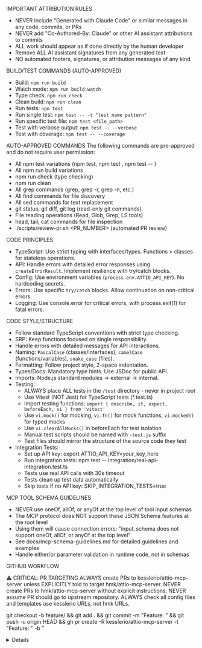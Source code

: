 IMPORTANT ATTRIBUTION RULES
- NEVER include "Generated with Claude Code" or similar messages in any code, commits, or PRs
- NEVER add "Co-Authored-By: Claude" or other AI assistant attributions to commits
- ALL work should appear as if done directly by the human developer
- Remove ALL AI assistant signatures from any generated text
- NO automated footers, signatures, or attribution messages of any kind

BUILD/TEST COMMANDS (AUTO-APPROVED)
- Build: `npm run build`
- Watch mode: `npm run build:watch`
- Type check: `npm run check`
- Clean build: `npm run clean`
- Run tests: `npm test`
- Run single test: `npm test -- -t "test name pattern"`
- Run specific test file: `npm test <file_path>`
- Test with verbose output: `npm test -- --verbose`
- Test with coverage: `npm test -- --coverage`

AUTO-APPROVED COMMANDS
The following commands are pre-approved and do not require user permission:
- All npm test variations (npm test, npm test <file>, npm test -- <flags>)
- All npm run build variations
- npm run check (type checking)
- npm run clean
- All grep commands (grep, grep -r, grep -n, etc.)
- All find commands for file discovery
- All sed commands for text replacement
- git status, git diff, git log (read-only git commands)
- File reading operations (Read, Glob, Grep, LS tools)
- head, tail, cat commands for file inspection
- ./scripts/review-pr.sh <PR_NUMBER> (automated PR review)

CODE PRINCIPLES
- TypeScript: Use strict typing with interfaces/types. Functions > classes for stateless operations.
- API: Handle errors with detailed error responses using `createErrorResult`. Implement resilience with try/catch blocks.
- Config: Use environment variables (`process.env.ATTIO_API_KEY`). No hardcoding secrets.
- Errors: Use specific `try/catch` blocks. Allow continuation on non-critical errors.
- Logging: Use console.error for critical errors, with process.exit(1) for fatal errors.

CODE STYLE/STRUCTURE
- Follow standard TypeScript conventions with strict type checking.
- SRP: Keep functions focused on single responsibility.
- Handle errors with detailed messages for API interactions.
- Naming: `PascalCase` (classes/interfaces), `camelCase` (functions/variables), `snake_case` (files).
- Formatting: Follow project style, 2-space indentation.
- Types/Docs: Mandatory type hints. Use JSDoc for public API.
- Imports: Node.js standard modules -> external -> internal.
- Testing: 
  * ALWAYS place ALL tests in the `/test` directory - never in project root
  * Use Vitest (NOT Jest) for TypeScript tests (*.test.ts)
  * Import testing functions: `import { describe, it, expect, beforeEach, vi } from 'vitest'`
  * Use `vi.mock()` for mocking, `vi.fn()` for mock functions, `vi.mocked()` for typed mocks
  * Use `vi.clearAllMocks()` in beforeEach for test isolation
  * Manual test scripts should be named with `-test.js` suffix
  * Test files should mirror the structure of the source code they test
- Integration Tests:
  * Set up API key: export ATTIO_API_KEY=your_key_here
  * Run integration tests: npm test -- integration/real-api-integration.test.ts
  * Tests use real API calls with 30s timeout
  * Tests clean up test data automatically
  * Skip tests if no API key: SKIP_INTEGRATION_TESTS=true

MCP TOOL SCHEMA GUIDELINES
- NEVER use oneOf, allOf, or anyOf at the top level of tool input schemas
- The MCP protocol does NOT support these JSON Schema features at the root level
- Using them will cause connection errors: "input_schema does not support oneOf, allOf, or anyOf at the top level"
- See docs/mcp-schema-guidelines.md for detailed guidelines and examples
- Handle either/or parameter validation in runtime code, not in schemas

GITHUB WORKFLOW

⚠️ CRITICAL: PR TARGETING
ALWAYS create PRs to kesslerio/attio-mcp-server unless EXPLICITLY told to target hmk/attio-mcp-server.
NEVER create PRs to hmk/attio-mcp-server without explicit instructions.
NEVER assume PR should go to upstream repository.
ALWAYS check all config files and templates use kesslerio URLs, not hmk URLs.

git checkout -b feature/<name> && git add . && git commit -m "Feature: <desc>" && git push -u origin HEAD && gh pr create -R kesslerio/attio-mcp-server -t "Feature: <desc>" -b "<details>"
git fetch upstream && git checkout main && git merge upstream/main && git push origin main

Best Practices for Clean PRs
1. Focus on a single feature or fix per PR
   - Keep each PR centered around a specific enhancement
2. Keep PRs small and focused
   - Smaller PRs are easier to review and more likely to be merged
3. Use meaningful commit messages
   - Format: `Feature:`, `Fix:`, `Docs:`, `Refactor:`, etc. followed by a clear description
4. Only include relevant files
   - Don't include unrelated changes, .env files, or personal configuration files
   - Avoid modifying .gitignore unless specifically necessary
5. Test thoroughly before submitting
   - Make sure your changes work with the current upstream code
6. Update documentation
   - Add or update documentation to reflect your changes
7. For refactoring work
   - Follow guidelines in @docs/refactoring-guidelines.md
   - Use checklists in issues to track progress
   - Reference related commits in PR descriptions

Troubleshooting:
git rm --cached <path> && git commit --amend && git push -f origin <branch>
git fetch upstream && git rebase upstream/main && git push -f origin <branch>

ISSUE MANAGEMENT (ENHANCED WITH CLEAR THOUGHT)
1. Issue Creation
- Create issues before starting work
- Use descriptive titles: type: Description (clear, concise)
- Search first: gh issue list --repo kesslerio/attio-mcp-server --search "keyword" to avoid duplication
- APPLY MENTAL MODEL: Use First Principles Thinking to break down the problem
- CREATE STRUCTURED ANALYSIS: Use Sequential Thinking for complex issues
- For refactoring issues: Follow template in @docs/refactoring-guidelines.md using checklists

Required Labels:
- Priority Labels:
  * P0 - Critical (service down, security issue)
  * P1 - High (blocking functionality)
  * P2 - Medium (important but not blocking)
  * P3 - Low (minor improvements)
  * P4/P5 - Trivial (cosmetic, nice-to-have)

- Type Labels:
  * bug - Incorrect functionality
  * feature - New capability
  * enhancement - Improvement to existing feature
  * documentation - Documentation updates
  * test - Test improvements

- Status Labels: (Required)
  * status:blocked - Work cannot proceed due to dependencies or blockers
  * status:in-progress - Work is currently being actively worked on
  * status:ready - Ready for implementation or review
  * status:review - Ready for or currently under review
  * status:needs-info - Requires additional information to proceed
  * status:untriaged - Not yet assessed or categorized

- Area Labels:
  * Module: area:core, area:api, area:build, area:dist
  * Content: area:documentation, area:testing, area:performance, area:refactor
  * API-specific: area:api:people, area:api:lists, area:api:notes, area:api:objects, area:api:records, area:api:tasks
  * Functional: area:extension, area:integration, area:security, area:rate-limiting, area:error-handling, area:logging

2. Branch Strategy (ENHANCED)
- NEVER work directly on main except for critical hotfixes
- PROBLEM ANALYSIS: Apply mental models before creating feature branch
  * Use Opportunity Cost Analysis for feature prioritization
  * Apply Pareto Principle to identify 20% effort for 80% impact
- ARCHITECTURE PLANNING: Use Design Patterns tool for structural decisions
- Create feature branches: git checkout -b feature/your-feature-name
- Use consistent prefixes: feature/, fix/, docs/, etc.
- IMPLEMENTATION: Select appropriate Programming Paradigm
  * Functional for data transformations
  * Event-driven for user interactions
  * Concurrent for performance-critical sections
- DEBUGGING: Apply systematic debugging approaches before commits

3. Commit Message Format
- ALWAYS start commit messages with one of these exact prefixes:
  Feature: <description>     # New functionality
  Fix: <description>         # Bug fixes
  Docs: <description>        # Documentation changes
  Refactor: <description>    # Code restructuring
  Test: <description>        # Test additions/modifications
  Chore: <description>       # Routine maintenance tasks
- Include issue references when applicable: #123
- For hotfixes, include [HOTFIX] in the commit message
- Case is important: use exactly as shown above

4. Pull Requests
- ALWAYS get explicit approval from repository owner before committing or pushing to git upstream
- Reference issues with Closes #XX or Relates to #XX
- Include complete testing details
- Wait for review approval before merging
- Use squash merging when possible

5. Issue Closure Requirements
When closing issues, always include:
- All acceptance criteria checked off
- Implementation comment with:
  - Implementation details
  - Key elements (3+ points)
  - Lessons learned (3+ insights)
  - Challenges/solutions
  - Future considerations
- Verification statement: "✅ VERIFICATION: I have completed all GitHub documentation requirements including: [list requirements]"

AVAILABLE DOCUMENTATION SOURCES
Indexed: docs.cognee.ai (Cognee.ai official documentation)
Indexed: docs.falkordb.com (FalkorDB graph database documentation)
Indexed: modelcontextprotocol.io (MCP protocol documentation)
Indexed: github.com (MCP Python SDK, Brave Search, Tavily MCP)
Indexed: yourls.org (YOURLS URL shortener documentation)
Indexed: docs.attio.com (Attio's official API documentation)

CLEAR THOUGHT MCP INTEGRATION (Systematic Problem-Solving)
Primary Server: clear-thought-mcp-server
Tools: Mental Models, Design Patterns, Programming Paradigms, Debugging, Sequential Thinking
Integration: Use with existing MCP endpoints
Status: Available via mcp__mcp-sequentialthinking-tools namespace

Problem-Solving Workflow (Use with existing git/issue workflows):
1. Problem Analysis: First Principles Thinking to understand core issues
2. Architecture Planning: Design Patterns for modular architecture decisions
3. Implementation: Programming Paradigms (functional, event-driven, concurrent)
4. Debugging: Systematic approaches (binary search, divide & conquer)
5. Documentation: Sequential Thinking for synthesis and conclusion

Core Workflow Integration:

DEBUGGING WORKFLOW:
1. Binary Search for large codebase issues
2. Divide and Conquer for complex systems
3. Rubber Duck for logic verification

ARCHITECTURE DECISIONS:
- API Integration patterns for service coordination
- Functional paradigms for data processing
- State Management for complex workflows

COMPLEX PROBLEM SOLVING:
Use Sequential Thinking for multi-stage problems:
1. Problem Definition
2. Research
3. Analysis
4. Synthesis
5. Conclusion

DECISION FRAMEWORK:
For major architectural choices, tech stack decisions, or feature prioritization:
- Apply decision criteria: performance, maintainability, cost
- Use with existing cost analysis workflows

Tool Selection by Context:
- Performance Issues: Programming Paradigms + Debugging (Binary Search)
- New Features: Mental Models (First Principles) + Design Patterns
- Integration Problems: Debugging (Cause Elimination) + Design Patterns (API Integration)
- Code Refactoring: Mental Models (Opportunity Cost) + Programming Paradigms
- Documentation: Sequential Thinking + Structured Argumentation

Testing (ENHANCED WITH CLEAR THOUGHT):
Standard Tests: npm test, npm test <file>, npm test -- <flags>

Clear Thought Enhanced Testing:
1. PRE-TEST ANALYSIS: Apply Mental Models (Error Propagation) to predict failure points
2. TEST STRATEGY: Use Debugging Approaches (Program Slicing) to isolate test components
3. FAILURE ANALYSIS: Apply Sequential Thinking to systematically analyze test failures
4. OPTIMIZATION: Use Pareto Principle to focus on 20% of tests covering 80% of functionality

EXTERNAL MCP SERVERS (Runtime Dependencies)
Note: These are external MCP servers that provide additional capabilities.
They are NOT npm dependencies of this project but external services.

Namespace mcp__crawl4ai-rag__:
External Server: Crawl4AI RAG MCP Server (https://github.com/coleam00/mcp-crawl4ai-rag)
Purpose: Web crawling and RAG (Retrieval Augmented Generation) capabilities
Tools:
- get_available_sources() - List indexed documentation sources
- crawl_single_page(url) - Crawl a single web page
- smart_crawl_url(url) - Intelligently crawl URLs with link following
- perform_rag_query(q, source?, match_count?) - Query indexed content
Examples:
perform_rag_query("authentication bearer token","docs.attio.com")
perform_rag_query("webhooks configuration",null,10)

Setup: To use crawl4ai-rag tools, you need to:
1. Install the external MCP server: https://github.com/coleam00/mcp-crawl4ai-rag
2. Configure it in your Claude Desktop or MCP client configuration
3. The tools will then be available via the mcp__crawl4ai-rag__ namespace